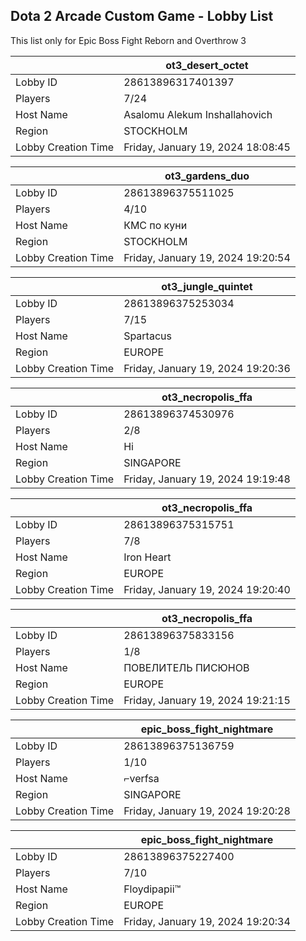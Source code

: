 ## Dota 2 Arcade Custom Game - Lobby List

This list only for Epic Boss Fight Reborn and Overthrow 3

|  | ot3_desert_octet |
| ------ | ------ |
| Lobby ID | 28613896317401397 |
| Players | 7/24 |
| Host Name | Asalomu Alekum Inshallahovich |
| Region | STOCKHOLM |
| Lobby Creation Time | Friday, January 19, 2024 18:08:45 |


|  | ot3_gardens_duo |
| ------ | ------ |
| Lobby ID | 28613896375511025 |
| Players | 4/10 |
| Host Name | КМС по куни |
| Region | STOCKHOLM |
| Lobby Creation Time | Friday, January 19, 2024 19:20:54 |


|  | ot3_jungle_quintet |
| ------ | ------ |
| Lobby ID | 28613896375253034 |
| Players | 7/15 |
| Host Name | Spartacus |
| Region | EUROPE |
| Lobby Creation Time | Friday, January 19, 2024 19:20:36 |


|  | ot3_necropolis_ffa |
| ------ | ------ |
| Lobby ID | 28613896374530976 |
| Players | 2/8 |
| Host Name | Hi |
| Region | SINGAPORE |
| Lobby Creation Time | Friday, January 19, 2024 19:19:48 |


|  | ot3_necropolis_ffa |
| ------ | ------ |
| Lobby ID | 28613896375315751 |
| Players | 7/8 |
| Host Name | Iron Heart |
| Region | EUROPE |
| Lobby Creation Time | Friday, January 19, 2024 19:20:40 |


|  | ot3_necropolis_ffa |
| ------ | ------ |
| Lobby ID | 28613896375833156 |
| Players | 1/8 |
| Host Name | ПОВЕЛИТЕЛЬ ПИСЮНОВ |
| Region | EUROPE |
| Lobby Creation Time | Friday, January 19, 2024 19:21:15 |


|  | epic_boss_fight_nightmare |
| ------ | ------ |
| Lobby ID | 28613896375136759 |
| Players | 1/10 |
| Host Name | ⌐verfsa |
| Region | SINGAPORE |
| Lobby Creation Time | Friday, January 19, 2024 19:20:28 |


|  | epic_boss_fight_nightmare |
| ------ | ------ |
| Lobby ID | 28613896375227400 |
| Players | 7/10 |
| Host Name | Floydipapii™ |
| Region | EUROPE |
| Lobby Creation Time | Friday, January 19, 2024 19:20:34 |



